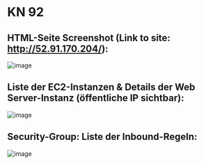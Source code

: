 # KN 92

## HTML-Seite Screenshot (Link to site: http://52.91.170.204/):

![image](https://github.com/user-attachments/assets/adba5ff7-8603-479d-a686-9090eb9fa7b3)


## Liste der EC2-Instanzen & Details der Web Server-Instanz (öffentliche IP sichtbar):

![image](https://github.com/user-attachments/assets/920bdfb4-ed36-4a35-8a9d-4f7f7fe971d3)


## Security-Group: Liste der Inbound-Regeln:

![image](https://github.com/user-attachments/assets/e1fe661d-967c-4774-8d2c-7ab8a36204fc)

